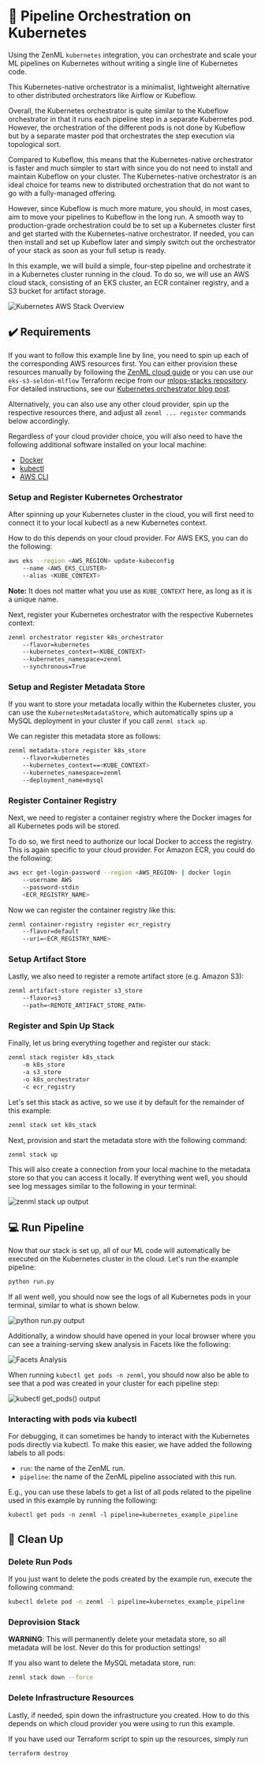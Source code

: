 # :dango: Pipeline Orchestration on Kubernetes

Using the ZenML `kubernetes` integration, you can orchestrate and scale your
ML pipelines on Kubernetes without writing a single line of Kubernetes code.

This Kubernetes-native orchestrator is a minimalist, lightweight alternative 
to other distributed orchestrators like Airflow or Kubeflow.

Overall, the Kubernetes orchestrator is quite similar to the Kubeflow
orchestrator in that it runs each pipeline step in a separate
Kubernetes pod. However, the orchestration of the different pods is not done
by Kubeflow but by a separate master pod that orchestrates the step execution
via topological sort.

Compared to Kubeflow, this means that the Kubernetes-native orchestrator is
faster and much simpler to start with since you do not need to install 
and maintain Kubeflow on your cluster.
The Kubernetes-native orchestrator is an ideal choice for teams new to 
distributed orchestration that do not want to go with a fully-managed offering.

However, since Kubeflow is much more mature, you should, in most cases, aim to
move your pipelines to Kubeflow in the long run.
A smooth way to production-grade orchestration could be to set up a Kubernetes
cluster first and get started with the Kubernetes-native orchestrator.
If needed, you can then install and set up Kubeflow later and simply switch out
the orchestrator of your stack as soon as your full setup is ready.

In this example, we will build a simple, four-step pipeline and orchestrate it
in a Kubernetes cluster running in the cloud.
To do so, we will use an AWS cloud stack, consisting of an EKS cluster,
an ECR container registry, and a S3 bucket for artifact storage.

![Kubernetes AWS Stack Overview](assets/zenml_kubernetes_aws_stack_overview.png)

## :heavy_check_mark: Requirements

If you want to follow this example line by line, you need to spin up each of
the corresponding AWS resources first.
You can either provision these resources manually by following the
[ZenML cloud guide](https://docs.zenml.io/advanced-guide/execute-pipelines-in-cloud)
or you can use our `eks-s3-seldon-mlflow` Terraform recipe from our 
[mlops-stacks repository](https://github.com/zenml-io/mlops-stacks).
For detailed instructions, see our
[Kubernetes orchestrator blog post](https://blog.zenml.io/k8s-orchestrator/).

Alternatively, you can also use any other cloud provider, spin up the
respective resources there, and adjust all `zenml ... register` commands below
accordingly.

Regardless of your cloud provider choice, you will also need to have the
following additional software installed on your local machine:

* [Docker](https://www.docker.com/)
* [kubectl](https://kubernetes.io/docs/tasks/tools/)
* [AWS CLI](https://docs.aws.amazon.com/cli/latest/userguide/getting-started-install.html)

### Setup and Register Kubernetes Orchestrator
After spinning up your Kubernetes cluster in the cloud, you will first need
to connect it to your local kubectl as a new Kubernetes context.

How to do this depends on your cloud provider. For AWS EKS, you can do the
following:

```bash
aws eks --region <AWS_REGION> update-kubeconfig
    --name <AWS_EKS_CLUSTER>
    --alias <KUBE_CONTEXT>
```

**Note:** It does not matter what you use as `KUBE_CONTEXT` here, as long as it
is a unique name.

Next, register your Kubernetes orchestrator with the respective Kubernetes 
context:

```bash
zenml orchestrator register k8s_orchestrator
    --flavor=kubernetes
    --kubernetes_context=<KUBE_CONTEXT>
    --kubernetes_namespace=zenml
    --synchronous=True
```

### Setup and Register Metadata Store

If you want to store your metadata locally within the Kubernetes cluster, you
can use the `KubernetesMetadataStore`, which automatically spins up a MySQL 
deployment in your cluster if you call `zenml stack up`.

We can register this metadata store as follows:

```bash
zenml metadata-store register k8s_store 
    --flavor=kubernetes
    --kubernetes_context==<KUBE_CONTEXT>
    --kubernetes_namespace=zenml
    --deployment_name=mysql
```

### Register Container Registry
Next, we need to register a container registry where the Docker images for all
Kubernetes pods will be stored.

To do so, we first need to authorize our local Docker to access the registry.
This is again specific to your cloud provider. 
For Amazon ECR, you could do the following:

```bash
aws ecr get-login-password --region <AWS_REGION> | docker login 
    --username AWS 
    --password-stdin 
    <ECR_REGISTRY_NAME>
```

Now we can register the container registry like this:

```bash
zenml container-registry register ecr_registry 
    --flavor=default 
    --uri=<ECR_REGISTRY_NAME>
```

### Setup Artifact Store
Lastly, we also need to register a remote artifact store (e.g. Amazon S3):

```bash
zenml artifact-store register s3_store 
    --flavor=s3 
    --path=<REMOTE_ARTIFACT_STORE_PATH>
```

### Register and Spin Up Stack

Finally, let us bring everything together and register our stack:

```bash
zenml stack register k8s_stack 
    -m k8s_store 
    -a s3_store 
    -o k8s_orchestrator 
    -c ecr_registry
```

Let's set this stack as active, so we use it by default for the remainder of
this example:

```bash
zenml stack set k8s_stack
```

Next, provision and start the metadata store with the following command:

```bash
zenml stack up
```

This will also create a connection from your local machine to the metadata
store so that you can access it locally.
If everything went well, you should see log messages similar to the following
in your terminal:

![zenml stack up output](assets/zenml_stack_up_output.png)

## :computer: Run Pipeline
Now that our stack is set up, all of our ML code will automatically be executed
on the Kubernetes cluster in the cloud. Let's run the example pipeline:

```bash
python run.py
```

If all went well, you should now see the logs of all Kubernetes pods in your
terminal, similar to what is shown below.

![python run.py output](assets/python_run_output.png)

Additionally, a window should have opened in your local browser where you can
see a training-serving skew analysis in Facets like the following:

![Facets Analysis](assets/facets_analysis_output.png)

When running `kubectl get pods -n zenml`, you should now also be able to see
that a pod was created in your cluster for each pipeline step:

![kubectl get_pods() output](assets/kubectl_get_pods_output.png)

### Interacting with pods via kubectl

For debugging, it can sometimes be handy to interact with the Kubernetes pods
directly via kubectl. 
To make this easier, we have added the following labels to all pods:
- `run`: the name of the ZenML run.
- `pipeline`: the name of the ZenML pipeline associated with this run.

E.g., you can use these labels to get a list of all pods related to the 
pipeline used in this example by running the following:

```
kubectl get pods -n zenml -l pipeline=kubernetes_example_pipeline
```

## :sponge: Clean Up

### Delete Run Pods
If you just want to delete the pods created by the example run, execute the
following command:

```bash
kubectl delete pod -n zenml -l pipeline=kubernetes_example_pipeline
```

### Deprovision Stack

**WARNING**: This will permanently delete your metadata store, so all metadata
will be lost. Never do this for production settings!

If you also want to delete the MySQL metadata store, run:

```bash
zenml stack down --force
```

### Delete Infrastructure Resources
Lastly, if needed, spin down the infrastructure you created.
How to do this depends on which cloud provider you were using to run this
example.

If you have used our Terraform script to spin up the resources, simply run

```bash
terraform destroy
```
